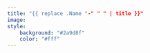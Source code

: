 ```yaml
---
title: "{{ replace .Name "-" " " | title }}"
image: 
style:
    background: "#2a9d8f"
    color: "#fff"
---
```

